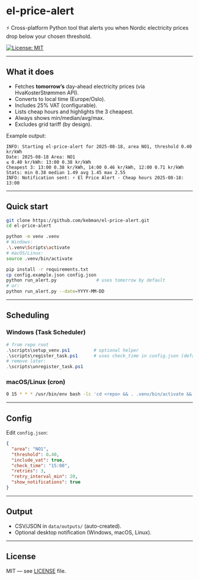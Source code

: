 # el-price-alert

⚡ Cross-platform Python tool that alerts you when Nordic electricity prices drop below your chosen threshold.

[![License: MIT](https://img.shields.io/badge/License-MIT-green.svg)](LICENSE)

---

## What it does
- Fetches **tomorrow’s** day-ahead electricity prices (via HvaKosterStrømmen API).
- Converts to local time (Europe/Oslo).
- Includes 25% VAT (configurable).
- Lists cheap hours and highlights the 3 cheapest.
- Always shows min/median/avg/max.
- Excludes grid tariff (by design).

Example output:
```
INFO: Starting el-price-alert for 2025-08-18, area NO1, threshold 0.40 kr/kWh  
Date: 2025-08-18 Area: NO1  
≤ 0.40 kr/kWh: 13:00 0.38 kr/kWh  
Cheapest 3: 13:00 0.38 kr/kWh, 14:00 0.46 kr/kWh, 12:00 0.71 kr/kWh  
Stats: min 0.38 median 1.49 avg 1.45 max 2.55  
INFO: Notification sent: ⚡ El Price Alert - Cheap hours 2025-08-18: 13:00

```

---

## Quick start

```bash
git clone https://github.com/kebman/el-price-alert.git
cd el-price-alert

python -m venv .venv
# Windows:
.\.venv\Scripts\activate
# macOS/Linux:
source .venv/bin/activate

pip install -r requirements.txt
cp config.example.json config.json
python run_alert.py               # uses tomorrow by default
# or:
python run_alert.py --date=YYYY-MM-DD
```

---

## Scheduling

### Windows (Task Scheduler)

```powershell
# from repo root
.\scripts\setup_venv.ps1         # optional helper
.\scripts\register_task.ps1      # uses check_time in config.json (default 15:00)
# remove later:
.\scripts\unregister_task.ps1
```

### macOS/Linux (cron)

```bash
0 15 * * * /usr/bin/env bash -lc 'cd <repo> && . .venv/bin/activate && python run_alert.py'
```

---

## Config

Edit `config.json`:

```json
{
  "area": "NO1",
  "threshold": 0.40,
  "include_vat": true,
  "check_time": "15:00",
  "retries": 3,
  "retry_interval_min": 20,
  "show_notifications": true
}
```

---

## Output

- CSV/JSON in `data/outputs/` (auto-created).
- Optional desktop notification (Windows, macOS, Linux).

---

## License

MIT — see [LICENSE](https://chatgpt.com/c/LICENSE) file.